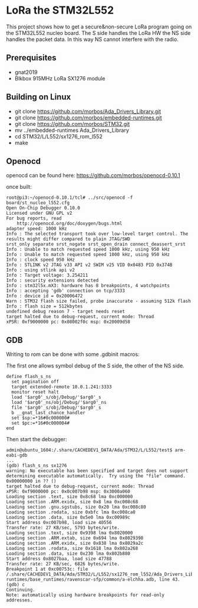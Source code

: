 # LoRa the STM32L552

This project shows how to get a secure&non-secure LoRa program going
on the STM32L552 nucleo board. The S side handles the LoRa HW the NS side handles the
packet data. In this way NS cannot interfere with the radio.

## Prerequisites
- gnat2019
- Blkbox 915MHz LoRa SX1276 module

## Building on Linux
- git clone https://github.com/morbos/Ada_Drivers_Library.git
- git clone https://github.com/morbos/embedded-runtimes.git
- git clone https://github.com/morbos/STM32.git
- mv ../embedded-runtimes Ada_Drivers_Library
- cd STM32/L/L552/sx1276_rom_l552
- make

## Openocd

openocd can be found here:
https://github.com/morbos/openocd-0.10.1

once built:
```
root@pi3:~/openocd-0.10.1/tcl# ../src/openocd -f board/st_nucleo_l552.cfg
Open On-Chip Debugger 0.10.0
Licensed under GNU GPL v2
For bug reports, read
	http://openocd.org/doc/doxygen/bugs.html
adapter speed: 1000 kHz
Info : The selected transport took over low-level target control. The results might differ compared to plain JTAG/SWD
srst_only separate srst_nogate srst_open_drain connect_deassert_srst
Info : Unable to match requested speed 1000 kHz, using 950 kHz
Info : Unable to match requested speed 1000 kHz, using 950 kHz
Info : clock speed 950 kHz
Info : STLINK v2 JTAG v33 API v2 SWIM v25 VID 0x0483 PID 0x374B
Info : using stlink api v2
Info : Target voltage: 3.254211
Info : security extensions detected
Info : stm32l5x.mX3: hardware has 8 breakpoints, 4 watchpoints
Info : accepting 'gdb' connection on tcp/3333
Info : device id = 0x20006472
Warn : STM32 flash size failed, probe inaccurate - assuming 512k flash
Info : flash size = 512kbytes
undefined debug reason 7 - target needs reset
target halted due to debug-request, current mode: Thread
xPSR: 0xf9000000 pc: 0x08002f0c msp: 0x20009d58
```

## GDB

Writing to rom can be done with some .gdbinit macros:

The first one allows symbol debug of the S side, the other of the NS side.
```
define flash_s_ns
  set pagination off
  target extended-remote 10.0.1.241:3333
  monitor reset halt
  load '$arg0'_s/obj/Debug/'$arg0'_s
  load '$arg0'_ns/obj/Debug/'$arg0'_ns
  file '$arg0'_s/obj/Debug/'$arg0'_s
  b __gnat_last_chance_handler
  set $sp:=*16#0c000000#
  set $pc:=*16#0c000004#
end
```
Then start the debugger:

```
admin@ubuntu_1604:/.share/CACHEDEV1_DATA/Ada/STM32/L/L552/test$ arm-eabi-gdb
...
(gdb) flash_s_ns sx1276
warning: No executable has been specified and target does not support
determining executable automatically.  Try using the "file" command.
0x00000000 in ?? ()
target halted due to debug-request, current mode: Thread 
xPSR: 0xf9000000 pc: 0x0c007b98 msp: 0x3000a060
Loading section .text, size 0x8c68 lma 0xc000000
Loading section .ARM.exidx, size 0x8 lma 0xc008c68
Loading section .gnu.sgstubs, size 0x20 lma 0xc008c80
Loading section .rodata, size 0xbfc lma 0xc008ca0
Loading section .data, size 0x5e0 lma 0xc00989c
Start address 0xc007b98, load size 40556
Transfer rate: 27 KB/sec, 5793 bytes/write.
Loading section .text, size 0x9398 lma 0x8020000
Loading section .ARM.extab, size 0x694 lma 0x8029398
Loading section .ARM.exidx, size 0x838 lma 0x8029a2c
Loading section .rodata, size 0x1618 lma 0x802a268
Loading section .data, size 0x230 lma 0x802b880
Start address 0x8027baa, load size 47788
Transfer rate: 27 KB/sec, 6826 bytes/write.
Breakpoint 1 at 0xc00753c: file /.share/CACHEDEV1_DATA/Ada/STM32/L/L552/sx1276_rom_l552/Ada_Drivers_Library/embedded-runtimes/base_runtimes/ravenscar-sfp/common/a-elchha.adb, line 43.
(gdb) c
Continuing.
Note: automatically using hardware breakpoints for read-only addresses.
```
